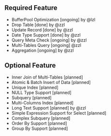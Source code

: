 ## Required Feature
* BufferPool Optimization [ongoing] by @lzl
* Drop Table [done] by @zzl
* Update Record [done] by @zzl
* Date Type Support [done] by @zzl
* Query Meta Check [ongoing] by @zzl
* Multi-Tables Query [ongoing] @zzl
* Aggregation [ongoing] by @zzl

## Optional Feature
* Inner Join of Multi-Tables [planned]
* Atomic & Batch Insert of Data [planned]
* Unique Index [planned]
* NULL Type Support [planned]
* Subquery [planned]
* Multi-Columns Index [planned]
* Long Text Support [planned] by @zzl
* Simple Expression Support for Select [planned]
* Complex Subquery [planned]
* Order By Support [planned]
* Group By Support [planned]
